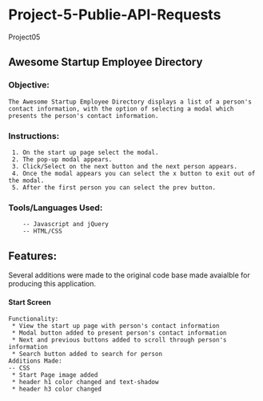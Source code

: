 # Project-5-Publie-API-Requests
 Project05

## Awesome Startup Employee Directory

### Objective:
```
The Awesome Startup Employee Directory displays a list of a person's contact information, with the option of selecting a modal which presents the person's contact information.
 ```
### Instructions:
 ```
  1. On the start up page select the modal.
  2. The pop-up modal appears.
  3. Click/Select on the next button and the next person appears.
  4. Once the modal appears you can select the x button to exit out of the modal.
  5. After the first person you can select the prev button.
```
 ### Tools/Languages Used:
```
    -- Javascript and jQuery
    -- HTML/CSS
```
## Features:
Several additions were made to the original code base made avaialble for producing this application.

#### Start Screen
```
Functionality:
 * View the start up page with person's contact information
 * Modal button added to present person's contact information
 * Next and previous buttons added to scroll through person's information
 * Search button added to search for person
Additions Made:
-- CSS
 * Start Page image added
 * header h1 color changed and text-shadow
 * header h3 color changed
```